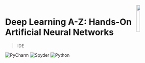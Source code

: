 <img src="https://i.pinimg.com/originals/c8/75/59/c87559245635f88709f5a66b74d4fe0c.png" align="right" width="15%"/>

# Deep Learning A-Z: Hands-On Artificial Neural Networks

> IDE

![PyCharm](https://img.shields.io/badge/PyCharm-2019.3%20(Professional%20Edition)-brightgreen)
![Spyder](https://img.shields.io/badge/Spyder-4.0.0-red)
![Python](https://img.shields.io/badge/Python-3.7.5-blue)
